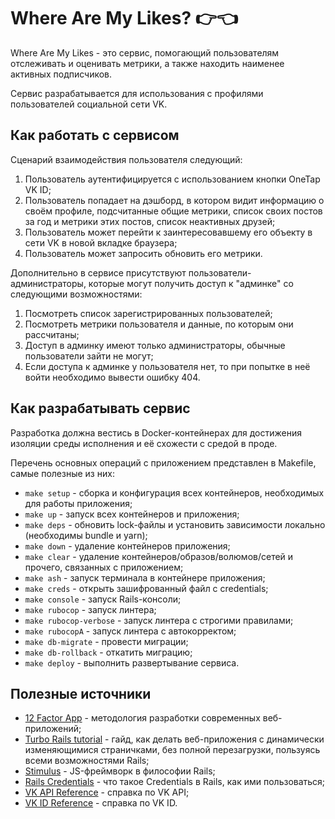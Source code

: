 # Where Are My Likes? 👉👈

Where Are My Likes - это сервис, помогающий пользователям отслеживать и оценивать метрики, а также находить наименее активных подписчиков.

Сервис разрабатывается для использования с профилями пользователей социальной сети VK.

## Как работать с сервисом

Сценарий взаимодействия пользователя следующий:

1. Пользователь аутентифицируется с использованием кнопки OneTap VK ID;
2. Пользователь попадает на дэшборд, в котором видит информацию о своём профиле, подсчитанные общие метрики, список своих постов за год и метрики этих постов, список неактивных друзей;
3. Пользователь может перейти к заинтересовавшему его объекту в сети VK в новой вкладке браузера;
4. Пользователь может запросить обновить его метрики.

Дополнительно в сервисе присутствуют пользователи-администраторы, которые могут получить доступ к "админке" со следующими возможностями:

1. Посмотреть список зарегистрированных пользователей;
2. Посмотреть метрики пользователя и данные, по которым они рассчитаны;
3. Доступ в админку имеют только администраторы, обычные пользователи зайти не могут;
4. Если доступа к админке у пользователя нет, то при попытке в неё войти необходимо вывести ошибку 404.

## Как разрабатывать сервис

Разработка должна вестись в Docker-контейнерах для достижения изоляции среды исполнения и её схожести с средой в проде.

Перечень основных операций с приложением представлен в Makefile, самые полезные из них:

- `make setup` - сборка и конфигурация всех контейнеров, необходимых для работы приложения;
- `make up` - запуск всех контейнеров и приложения;
- `make deps` - обновить lock-файлы и установить зависимости локально (необходимы bundle и yarn);
- `make down` - удаление контейнеров приложения;
- `make clear` - удаление контейнеров/образов/волюмов/сетей и прочего, связанных с приложением;
- `make ash` - запуск терминала в контейнере приложения;
- `make creds` - открыть зашифрованный файл с credentials;
- `make console` - запуск Rails-консоли;
- `make rubocop` - запуск линтера;
- `make rubocop-verbose` - запуск линтера с строгими правилами;
- `make rubocopA` - запуск линтера с автокорректом;
- `make db-migrate` - провести миграции;
- `make db-rollback` - откатить миграцию;
- `make deploy` - выполнить развертывание сервиса.

## Полезные источники

- [12 Factor App](https://12factor.net/) - методология разработки современных веб-приложений;
- [Turbo Rails tutorial](https://www.hotrails.dev/turbo-rails) - гайд, как делать веб-приложения с динамически изменяющимися страничками, без полной перезагрузки, пользуясь всеми возможностями Rails;
- [Stimulus](https://stimulus.hotwired.dev/) - JS-фреймворк в философии Rails;
- [Rails Credentials](https://habr.com/ru/companies/timeweb/articles/543294/) - что такое Credentials в Rails, как ими пользоваться;
- [VK API Reference](https://dev.vk.com/ru/api/overview) - справка по VK API;
- [VK ID Reference](https://id.vk.com/about/business/go/docs/ru/vkid/latest/vk-id/intro/start-page) - справка по VK ID.
